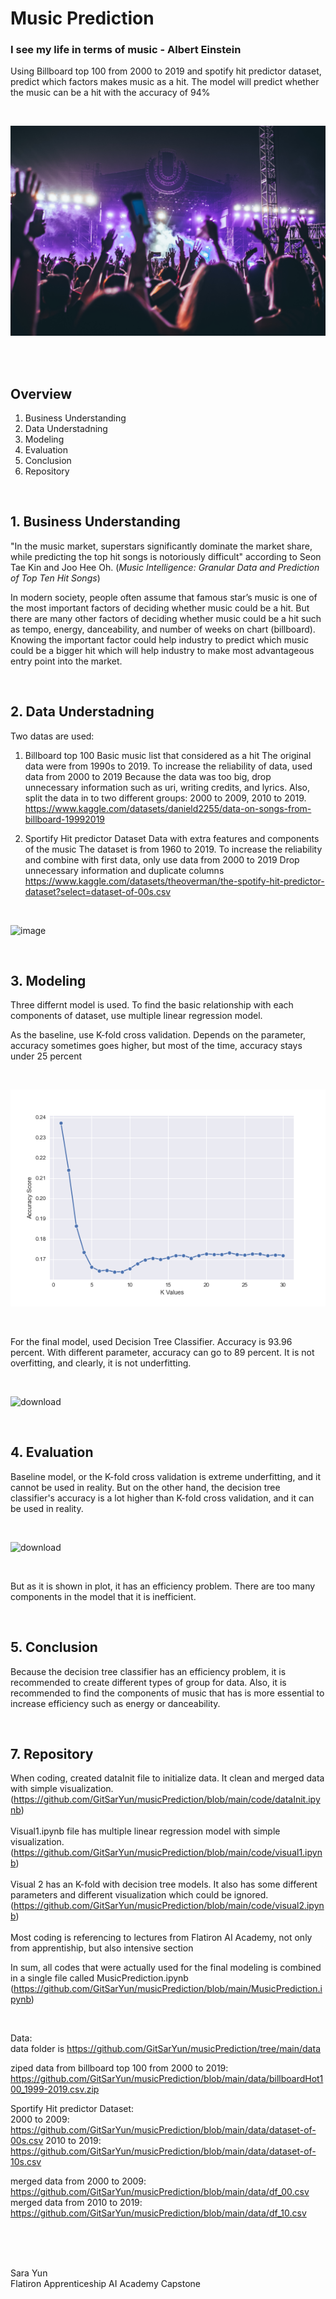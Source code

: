 # Music Prediction
### I see my life in terms of music - Albert Einstein



Using Billboard top 100 from 2000 to 2019 and spotify hit predictor dataset, predict which factors makes music as a hit. The model will predict whether the music can be a hit with the accuracy of 94%

<br>

![festival pircture](image/festival.png)

<br><br>

## Overview

1. Business Understanding
2. Data Understadning
3. Modeling
4. Evaluation
5. Conclusion
7. Repository

<br>

## 1. Business Understanding
"In the music market, superstars significantly dominate the market share, while predicting the top hit songs is notoriously difficult" according to Seon Tae Kin and Joo Hee Oh. (*Music Intelligence: Granular Data and Prediction of Top Ten Hit Songs*) <br>

In modern society, people often assume that famous star’s music is one of the most important factors of deciding whether music could be a hit. But there are many other factors of deciding whether music could be a hit such as tempo, energy, danceability, and number of weeks on chart (billboard). <br>
Knowing the important factor could help industry to predict which music could be a bigger hit which will help industry to make most advantageous entry point into the market.


<br>

## 2. Data Understadning

Two datas are used: <br>

1. Billboard top 100
Basic music list that considered as a hit
The original data were from 1990s to 2019. To increase the reliability of data, used data from 2000 to 2019
Because the data was too big, drop unnecessary information such as uri, writing credits, and lyrics.
Also, split the data in to two different groups: 2000 to 2009, 2010 to 2019.
https://www.kaggle.com/datasets/danield2255/data-on-songs-from-billboard-19992019 


2. Sportify Hit predictor Dataset
Data with extra features and components of the music
The dataset is from 1960 to 2019. To increase the reliability and combine with first data, only use data from 2000 to 2019
Drop unnecessary information and duplicate columns
https://www.kaggle.com/datasets/theoverman/the-spotify-hit-predictor-dataset?select=dataset-of-00s.csv

<br>

![image](https://user-images.githubusercontent.com/115171856/229910469-67afde62-b45a-4979-8a60-19ab8d8acadf.png)


<br>

## 3. Modeling

Three differnt model is used.
To find the basic relationship with each components of dataset, use multiple linear regression model.

As the baseline, use K-fold cross validation. Depends on the parameter, accuracy sometimes goes higher, but most of the time, accuracy stays under 25 percent

<br>

![k-fold](image/KNeighbor_2.png)

<br>

For the final model, used Decision Tree Classifier. Accuracy is 93.96 percent. With different parameter, accuracy can go to 89 percent. It is not overfitting, and clearly, it is not underfitting.

<br>

![download](https://user-images.githubusercontent.com/115171856/230223164-eb28719b-ae6d-46ca-8df3-b12f325a03d4.png)



<br>

## 4. Evaluation

Baseline model, or the K-fold cross validation is extreme underfitting, and it cannot be used in reality. But on the other hand, the decision tree classifier's accuracy is a lot higher than K-fold cross validation, and it can be used in reality. <br>

<br>

![download](https://user-images.githubusercontent.com/115171856/230223290-15fc1a0b-a0c4-4680-a4e9-14b682a9637a.png)


<br>

But as it is shown in plot, it has an efficiency problem. There are too many components in the model that it is inefficient.

<br>

## 5. Conclusion

Because the decision tree classifier has an efficiency problem, it is recommended to create different types of group for data. Also, it is recommended to find the components of music that has is more essential to increase efficiency such as energy or danceability.


<br>

## 7. Repository

When coding, created dataInit file to initialize data. It clean and merged data with simple visualization. (https://github.com/GitSarYun/musicPrediction/blob/main/code/dataInit.ipynb) <br> <br>
Visual1.ipynb file has multiple linear regression model with simple visualization. (https://github.com/GitSarYun/musicPrediction/blob/main/code/visual1.ipynb) <br><br>
Visual 2 has an K-fold with decision tree models. It also has some different parameters and different visualization which could be ignored. (https://github.com/GitSarYun/musicPrediction/blob/main/code/visual2.ipynb) <br><br>
Most coding is referencing to lectures from Flatiron AI Academy, not only from apprentiship, but also intensive section <br>

In sum, all codes that were actually used for the final modeling is combined in a single file called MusicPrediction.ipynb (https://github.com/GitSarYun/musicPrediction/blob/main/MusicPrediction.ipynb)

<br>

Data: <br>
data folder is https://github.com/GitSarYun/musicPrediction/tree/main/data

ziped data from billboard top 100 from 2000 to 2019: https://github.com/GitSarYun/musicPrediction/blob/main/data/billboardHot100_1999-2019.csv.zip

Sportify Hit predictor Dataset: <br>
2000 to 2009: https://github.com/GitSarYun/musicPrediction/blob/main/data/dataset-of-00s.csv
2010 to 2019: https://github.com/GitSarYun/musicPrediction/blob/main/data/dataset-of-10s.csv

merged data from 2000 to 2009: https://github.com/GitSarYun/musicPrediction/blob/main/data/df_00.csv
merged data from 2010 to 2019: https://github.com/GitSarYun/musicPrediction/blob/main/data/df_10.csv

<br><br><br>

Sara Yun <br>
Flatiron Apprenticeship AI Academy Capstone
